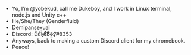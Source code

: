 - Yo, I’m @yobekud, call me Dukeboy, and I work in Linux terminal, node.js and Unity c++
- He/She/They (Genderfluid)
- Demipansexual
- Discord: D̵̄̇û̸̌k̸̘̀e̸͐͠b̸͒̏o̵͖͂ý̸͠#8353
- Anyways, back to making a custom Discord client for my chromebook.
- Peace!
